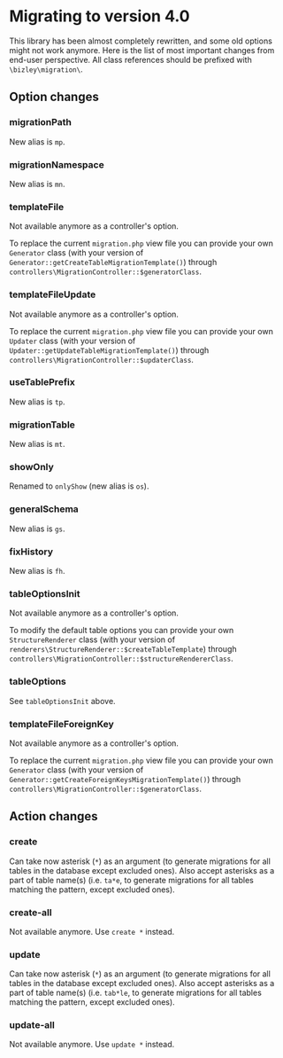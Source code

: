 # Migrating to version 4.0

This library has been almost completely rewritten, and some old options might not work anymore. Here is the list of
most important changes from end-user perspective. All class references should be prefixed with `\bizley\migration\`.

Option changes
--------------

### migrationPath

New alias is `mp`.

### migrationNamespace

New alias is `mn`.

### templateFile

Not available anymore as a controller's option.

To replace the current `migration.php` view file you can provide your own `Generator` class (with your version of 
`Generator::getCreateTableMigrationTemplate()`) through `controllers\MigrationController::$generatorClass`.

### templateFileUpdate

Not available anymore as a controller's option.

To replace the current `migration.php` view file you can provide your own `Updater` class (with your version of 
`Updater::getUpdateTableMigrationTemplate()`) through `controllers\MigrationController::$updaterClass`.

### useTablePrefix

New alias is `tp`.

### migrationTable

New alias is `mt`.

### showOnly

Renamed to `onlyShow` (new alias is `os`).

### generalSchema

New alias is `gs`.

### fixHistory

New alias is `fh`.

### tableOptionsInit

Not available anymore as a controller's option.

To modify the default table options you can provide your own `StructureRenderer` class (with your version
of `renderers\StructureRenderer::$createTableTemplate`) through `controllers\MigrationController::$structureRendererClass`.

### tableOptions

See `tableOptionsInit` above.

### templateFileForeignKey

Not available anymore as a controller's option.

To replace the current `migration.php` view file you can provide your own `Generator` class (with your version of 
`Generator::getCreateForeignKeysMigrationTemplate()`) through `controllers\MigrationController::$generatorClass`.

Action changes
--------------

### create

Can take now asterisk (`*`) as an argument (to generate migrations for all tables in the database except excluded ones).
Also accept asterisks as a part of table name(s) (i.e. `ta*e`, to generate migrations for all tables matching the 
pattern, except excluded ones).

### create-all

Not available anymore. Use `create *` instead.

### update

Can take now asterisk (`*`) as an argument (to generate migrations for all tables in the database except excluded ones).
Also accept asterisks as a part of table name(s) (i.e. `tab*le`, to generate migrations for all tables matching the 
pattern, except excluded ones).

### update-all

Not available anymore. Use `update *` instead.
